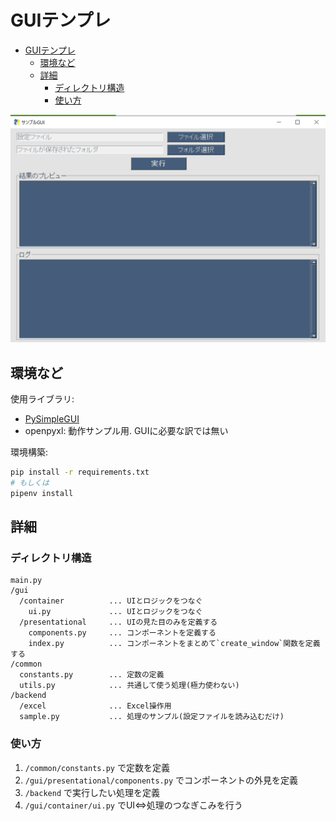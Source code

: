 # GUIテンプレ

- [GUIテンプレ](#guiテンプレ)
  - [環境など](#環境など)
  - [詳細](#詳細)
    - [ディレクトリ構造](#ディレクトリ構造)
    - [使い方](#使い方)

![sampleGUI](images/スクリーンショット%202023-04-20%20114715.png)

## 環境など

使用ライブラリ:
- [PySimpleGUI](https://www.pysimplegui.org/en/latest/)
- openpyxl: 動作サンプル用. GUIに必要な訳では無い

環境構築:
```sh
pip install -r requirements.txt
# もしくは
pipenv install
```

## 詳細
### ディレクトリ構造

```
main.py
/gui
  /container          ... UIとロジックをつなぐ
    ui.py             ... UIとロジックをつなぐ
  /presentational     ... UIの見た目のみを定義する
    components.py     ... コンポーネントを定義する
    index.py          ... コンポーネントをまとめて`create_window`関数を定義する
/common
  constants.py        ... 定数の定義
  utils.py            ... 共通して使う処理(極力使わない)
/backend
  /excel              ... Excel操作用
  sample.py           ... 処理のサンプル(設定ファイルを読み込むだけ)
```

### 使い方

1. `/common/constants.py` で定数を定義
2. `/gui/presentational/components.py` でコンポーネントの外見を定義
3. `/backend` で実行したい処理を定義
4. `/gui/container/ui.py` でUI⇔処理のつなぎこみを行う
